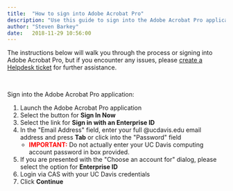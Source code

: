 ```yaml
---
title:  "How to sign into Adobe Acrobat Pro"
description: "Use this guide to sign into the Adobe Acrobat Pro application on a workstaiton."
author: "Steven Barkey"
date:   2018-11-29 10:56:00
---
```

<p>The instructions below will walk you through the process or signing into Adobe Acrobat Pro, but if you encounter any issues, please <a class="external-link" href="https://computing.caes.ucdavis.edu/documentation/help-desk-ticket" target="_parent">create a Helpdesk ticket</a> for further assistance.</p>
<br />
<p>Sign into the Adobe Acrobat Pro application:</p>
<ol style="PADDING-LEFT: 30px">
  <li>Launch the Adobe Acrobat Pro application</li>
  <li>Select the button for <b>Sign In Now</b></li>
  <li>Select the link for <b>Sign in with an Enterprise ID</b></li>
  <li>In the "Email Address" field, enter your full @ucdavis.edu email address and press <b>Tab</b> or click into the "Password" field
    <ul style="PADDING-LEFT: 20px">
      <li><font style="color:red"><b>IMPORTANT:</b></font> Do not actually enter your UC Davis computing account password in box provided.</li>
    </ul>
  </li>
  <li>If you are presented with the "Choose an account for" dialog, please select the option for <b>Enterprise ID</b></li>
  <li>Login via CAS with your UC Davis credentials</li>
  <li>Click <b>Continue</b></li>
</ol>
